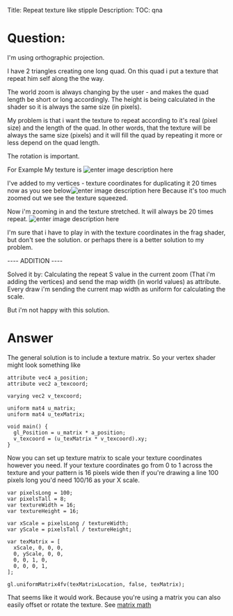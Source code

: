 Title: Repeat texture like stipple
Description:
TOC: qna

# Question:

I'm using orthographic projection.

I have 2 triangles creating one long quad.
On this quad i put a texture that repeat him self along the the way.

The world zoom is always changing by the user - and makes the quad length be short or long accordingly. The height is being calculated in the shader so it is always the same size (in pixels).

My problem is that i want the texture to repeat according to it's real (pixel size) and the length of the quad. In other words, that the texture will be always the same size (pixels) and it will fill the quad by repeating it more or less depend on the quad length. 

The rotation is important.

For Example
My texture is ![enter image description here][1]

I've added to my vertices - texture coordinates for duplicating it 20 times now
as you see below![enter image description here][2]
Because it's too much zoomed out we see the texture squeezed. 

Now i'm zooming in and the texture stretched. It will always be 20 times repeat.
![enter image description here][3]


I'm sure that i have to play in with the texture coordinates in the frag shader, but don't see the solution. or perhaps there is a better solution to my problem.

---- ADDITION ----

Solved it by:
Calculating the repeat S value in the current zoom (That i'm adding the vertices) and send the map width (in world values) as attribute. Every draw i'm sending the current map width as uniform for calculating the scale.

But i'm not happy with this solution.

  [1]: http://i.stack.imgur.com/hBPWh.png
  [2]: http://i.stack.imgur.com/hV6ev.png
  [3]: http://i.stack.imgur.com/AJGhd.png

# Answer

The general solution is to include a texture matrix. So your vertex shader might look something like

    attribute vec4 a_position;
    attribute vec2 a_texcoord;

    varying vec2 v_texcoord;

    uniform mat4 u_matrix;
    uniform mat4 u_texMatrix;

    void main() {
      gl_Position = u_matrix * a_position;
      v_texcoord = (u_texMatrix * v_texcoord).xy;
    }

Now you can set up texture matrix to scale your texture coordinates however you need. If your texture coordinates go from 0 to 1 across the texture and your pattern is 16 pixels wide then if you're drawing a line 100 pixels long you'd need 100/16 as your X scale.

    var pixelsLong = 100;
    var pixelsTall = 8;
    var textureWidth = 16;
    var textureHeight = 16;

    var xScale = pixelsLong / textureWidth;
    var yScale = pixelsTall / textureHeight;

    var texMatrix = [
      xScale, 0, 0, 0,
      0, yScale, 0, 0,
      0, 0, 1, 0,
      0, 0, 0, 1,
    ];

    gl.uniformMatrix4fv(texMatrixLocation, false, texMatrix);

That seems like it would work. Because you're using a matrix you can also easily offset or rotate the texture. See [matrix math](http://games.greggman.com/game/webgl-2d-matrices/)
     

    

